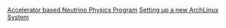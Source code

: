 [Accelerator based Neutrino Physics Program](accelerator-neutrinos.md)
[Setting up a new ArchLinux System](setting-up-archlinux.md)
